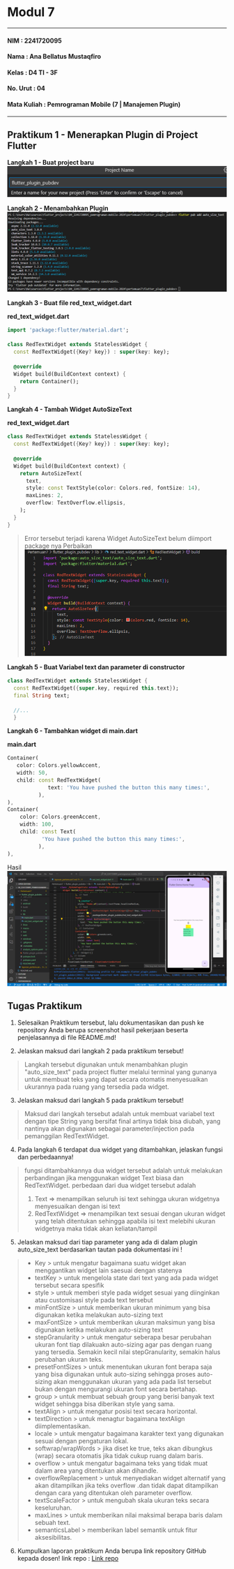 # Modul 7

---

#### NIM : 2241720095

#### Nama   : Ana Bellatus Mustaqfiro

#### Kelas   : D4 TI - 3F

#### No. Urut  : 04

#### Mata Kuliah  : Pemrograman Mobile (7 | Manajemen Plugin)

---

## Praktikum 1 - Menerapkan Plugin di  Project Flutter

**Langkah 1 - Buat project baru**
![Langkah 1](./assets/01.png)

**Langkah 2 - Menambahkan Plugin**
![Langkah 2](./assets/02.png)

**Langkah 3 - Buat file red_text_widget.dart**

**red_text_widget.dart**
```dart
import 'package:flutter/material.dart';

class RedTextWidget extends StatelessWidget {
  const RedTextWidget({Key? key}) : super(key: key);

  @override
  Widget build(BuildContext context) {
    return Container();
  }
}
```

**Langkah 4 - Tambah Widget AutoSizeText**

**red_text_widget.dart**
```dart
class RedTextWidget extends StatelessWidget {
  const RedTextWidget({Key? key}) : super(key: key);

  @override
  Widget build(BuildContext context) {
    return AutoSizeText(
      text,
      style: const TextStyle(color: Colors.red, fontSize: 14),
      maxLines: 2,
      overflow: TextOverflow.ellipsis,
    );
  }
}
```
> Error tersebut terjadi karena Widget AutoSizeText belum diimport package nya
> Perbaikan
> ![Perbaikan](./assets/04.png)

**Langkah 5 - Buat Variabel text dan parameter di constructor**

```dart
class RedTextWidget extends StatelessWidget {
  const RedTextWidget({super.key, required this.text});
  final String text;

  //...
  }
```

**Langkah 6 - Tambahkan widget di main.dart**

**main.dart**
```dart
Container(
   color: Colors.yellowAccent,
   width: 50,
   child: const RedTextWidget(
             text: 'You have pushed the button this many times:',
          ),
),
Container(
    color: Colors.greenAccent,
    width: 100,
    child: const Text(
           'You have pushed the button this many times:',
          ),
),
```

Hasil
![Hasil](./assets/03.png)

## Tugas Praktikum

1. Selesaikan Praktikum tersebut, lalu dokumentasikan dan push ke repository Anda berupa screenshot hasil pekerjaan beserta penjelasannya di file README.md!

2. Jelaskan maksud dari langkah 2 pada praktikum tersebut!
> Langkah tersebut digunakan untuk menambahkan plugin "auto_size_text" pada project flutter melalui terminal yang gunanya untuk membuat teks yang dapat secara otomatis menyesuaikan ukurannya pada ruang yang tersedia pada widget.

3. Jelaskan maksud dari langkah 5 pada praktikum tersebut!
> Maksud dari langkah tersebut adalah  untuk membuat variabel text dengan tipe String yang bersifat final artinya tidak bisa diubah, yang nantinya akan digunakan sebagai parameter/injection pada pemanggilan RedTextWidget.

4. Pada langkah 6 terdapat dua widget yang ditambahkan, jelaskan fungsi dan perbedaannya!
> fungsi ditambahkannya dua widget tersebut adalah untuk melakukan perbandingan jika menggunakan widget Text biasa dan RedTextWidget.
> perbedaan dari dua widget tersebut adalah
> 1. Text => menampilkan seluruh isi text sehingga ukuran widgetnya menyesuaikan dengan isi text
> 2. RedTextWidget => menampilkan text sesuai dengan ukuran widget yang telah ditentukan sehingga apabila isi text melebihi ukuran widgetnya maka tidak akan keliatan/tampil

5. Jelaskan maksud dari tiap parameter yang ada di dalam plugin auto_size_text berdasarkan tautan pada dokumentasi ini !
> - Key > untuk mengatur bagaimana suatu widget akan menggantikan widget lain saesuai dengan statenya
> - textKey > untuk mengelola state dari text yang ada pada widget tersebut secara spesifik
> - style > untuk memberi style pada widget sesuai yang diinginkan atau customisasi style pada text tersebut
> - minFontSize > untuk memberikan ukuran minimum yang bisa digunakan ketika melakukan auto-sizing text
> - maxFontSize > untuk memberikan ukuran maksimun yang bisa digunakan ketika melakukan auto-sizing text
> - stepGranularity > untuk mengatur seberapa besar perubahan ukuran font tiap dilakuakn auto-sizing agar pas dengan ruang yang tersedia. Semakin kecil nilai stepGranularity, semakin halus perubahan ukuran teks.
> - presetFontSizes > untuk menentukan ukuran font berapa saja yang bisa digunakan untuk auto-sizing sehingga proses auto-sizing akan menggunakan ukuran yang ada pada list tersebut bukan dengan mengurangi ukuran font secara bertahap.
> - group > untuk membuat sebuah group yang berisi banyak text widget sehingga bisa diberikan style yang sama.
> - textAlign > untuk mengatur posisi text secara horizontal.
> - textDirection > untuk menagtur bagaimana textAlign diimplementasikan.
> - locale > untuk mengatur bagaimana karakter text yang digunakan sesuai dengan pengaturan lokal.
> - softwrap/wrapWords > jika diset ke true, teks akan dibungkus (wrap) secara otomatis jika tidak cukup ruang dalam baris.
> - overflow > untuk mengatur bagaimana teks yang tidak muat dalam area yang ditentukan akan dihandle.
> - overflowReplacement > untuk menyediakan widget alternatif yang akan ditampilkan jika teks overflow .dan tidak dapat ditampilkan dengan cara yang ditentukan oleh parameter overflow.
> - textScaleFactor > untuk mengubah skala ukuran teks secara keseluruhan.
> - maxLines > untuk memberikan nilai maksimal berapa baris dalam sebuah text.
> - semanticsLabel > memberikan label semantik untuk fitur aksesibilitas.
 
6. Kumpulkan laporan praktikum Anda berupa link repository GitHub kepada dosen!
link repo : [Link repo](https://github.com/anabellatus/04_2241720095_pemrograman-mobile-2024/tree/main/Pertemuan7)
